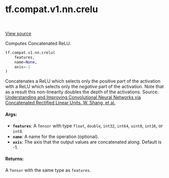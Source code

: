 <div itemscope itemtype="http://developers.google.com/ReferenceObject">
<meta itemprop="name" content="tf.compat.v1.nn.crelu" />
<meta itemprop="path" content="Stable" />
</div>

# tf.compat.v1.nn.crelu

<!-- Insert buttons -->

<table class="tfo-notebook-buttons tfo-api" align="left">
</table>

<a target="_blank" href="/code/stable/tensorflow/python/ops/nn_ops.py">View source</a>



<!-- Start diff -->
Computes Concatenated ReLU.

``` python
tf.compat.v1.nn.crelu(
    features,
    name=None,
    axis=-1
)
```



<!-- Placeholder for "Used in" -->

Concatenates a ReLU which selects only the positive part of the activation
with a ReLU which selects only the *negative* part of the activation.
Note that as a result this non-linearity doubles the depth of the activations.
Source: [Understanding and Improving Convolutional Neural Networks via
Concatenated Rectified Linear Units. W. Shang, et
al.](https://arxiv.org/abs/1603.05201)

#### Args:


* <b>`features`</b>: A `Tensor` with type `float`, `double`, `int32`, `int64`, `uint8`,
  `int16`, or `int8`.
* <b>`name`</b>: A name for the operation (optional).
* <b>`axis`</b>: The axis that the output values are concatenated along. Default is -1.


#### Returns:

A `Tensor` with the same type as `features`.
